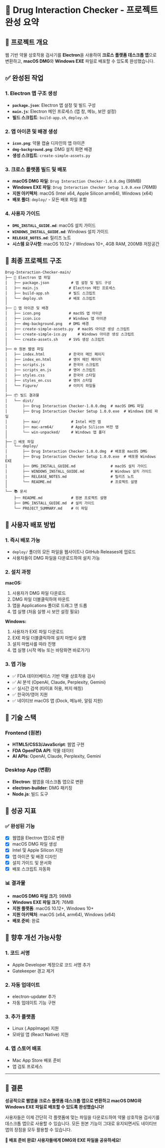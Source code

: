 # 💊 Drug Interaction Checker - 프로젝트 완성 요약

## 🎯 프로젝트 개요
웹 기반 약물 상호작용 검사기를 **Electron**을 사용하여 **크로스 플랫폼 데스크톱 앱**으로 변환하고, **macOS DMG**와 **Windows EXE** 파일로 배포할 수 있도록 완성했습니다.

## ✅ 완성된 작업

### 1. Electron 앱 구조 생성
- **`package.json`**: Electron 앱 설정 및 빌드 구성
- **`main.js`**: Electron 메인 프로세스 (앱 창, 메뉴, 보안 설정)
- **빌드 스크립트**: `build-app.sh`, `deploy.sh`

### 2. 앱 아이콘 및 배경 생성
- **`icon.png`**: 약물 캡슐 디자인의 앱 아이콘
- **`dmg-background.png`**: DMG 설치 화면 배경
- **생성 스크립트**: `create-simple-assets.py`

### 3. 크로스 플랫폼 빌드 및 배포
- **macOS DMG 파일**: `Drug Interaction Checker-1.0.0.dmg` (98MB)
- **Windows EXE 파일**: `Drug Interaction Checker Setup 1.0.0.exe` (76MB)
- **지원 아키텍처**: macOS (Intel x64, Apple Silicon arm64), Windows (x64)
- **배포 폴더**: `deploy/` - 모든 배포 파일 포함

### 4. 사용자 가이드
- **`DMG_INSTALL_GUIDE.md`**: macOS 설치 가이드
- **`WINDOWS_INSTALL_GUIDE.md`**: Windows 설치 가이드
- **`RELEASE_NOTES.md`**: 릴리즈 노트
- **시스템 요구사항**: macOS 10.12+ / Windows 10+, 4GB RAM, 200MB 저장공간

## 📁 최종 프로젝트 구조

```
Drug-Interaction-Checker-main/
├── 📱 Electron 앱 파일
│   ├── package.json          # 앱 설정 및 빌드 구성
│   ├── main.js              # Electron 메인 프로세스
│   ├── build-app.sh         # 빌드 스크립트
│   └── deploy.sh            # 배포 스크립트
│
├── 🎨 앱 아이콘 및 배경
│   ├── icon.png             # macOS 앱 아이콘
│   ├── icon.ico             # Windows 앱 아이콘
│   ├── dmg-background.png   # DMG 배경
│   ├── create-simple-assets.py  # macOS 아이콘 생성 스크립트
│   ├── create-simple-ico.py     # Windows 아이콘 생성 스크립트
│   └── create-assets.sh     # SVG 생성 스크립트
│
├── 🌐 원본 웹앱 파일
│   ├── index.html           # 한국어 메인 페이지
│   ├── index_en.html        # 영어 메인 페이지
│   ├── scripts.js           # 한국어 스크립트
│   ├── scripts_en.js        # 영어 스크립트
│   ├── styles.css           # 한국어 스타일
│   ├── styles_en.css        # 영어 스타일
│   └── Figure/              # 이미지 파일들
│
├── 📦 빌드 결과물
│   └── dist/
│       ├── Drug Interaction Checker-1.0.0.dmg  # macOS DMG 파일
│       ├── Drug Interaction Checker Setup 1.0.0.exe  # Windows EXE 파일
│       ├── mac/              # Intel 버전 앱
│       ├── mac-arm64/        # Apple Silicon 버전 앱
│       └── win-unpacked/     # Windows 앱 폴더
│
├── 🚀 배포 파일
│   └── deploy/
│       ├── Drug Interaction Checker-1.0.0.dmg  # 배포용 macOS DMG
│       ├── Drug Interaction Checker Setup 1.0.0.exe  # 배포용 Windows EXE
│       ├── DMG_INSTALL_GUIDE.md                # macOS 설치 가이드
│       ├── WINDOWS_INSTALL_GUIDE.md            # Windows 설치 가이드
│       ├── RELEASE_NOTES.md                    # 릴리즈 노트
│       └── README.md                           # 프로젝트 설명
│
└── 📚 문서
    ├── README.md             # 원본 프로젝트 설명
    ├── DMG_INSTALL_GUIDE.md  # 설치 가이드
    └── PROJECT_SUMMARY.md    # 이 파일
```

## 🚀 사용자 배포 방법

### 1. 즉시 배포 가능
- `deploy/` 폴더의 모든 파일을 웹사이트나 GitHub Releases에 업로드
- 사용자들이 DMG 파일을 다운로드하여 설치 가능

### 2. 설치 과정
**macOS:**
1. 사용자가 DMG 파일 다운로드
2. DMG 파일 더블클릭하여 마운트
3. 앱을 Applications 폴더로 드래그 앤 드롭
4. 앱 실행 (처음 실행 시 보안 설정 필요)

**Windows:**
1. 사용자가 EXE 파일 다운로드
2. EXE 파일 더블클릭하여 설치 마법사 실행
3. 설치 마법사를 따라 진행
4. 앱 실행 (시작 메뉴 또는 바탕화면 바로가기)

### 3. 앱 기능
- ✅ FDA 데이터베이스 기반 약물 상호작용 검사
- ✅ AI 분석 (OpenAI, Claude, Perplexity, Gemini)
- ✅ 실시간 검색 (타이포 허용, 퍼지 매칭)
- ✅ 한국어/영어 지원
- ✅ 네이티브 macOS 앱 (Dock, 메뉴바, 알림 지원)

## 🔧 기술 스택

### Frontend (원본)
- **HTML5/CSS3/JavaScript**: 웹앱 구현
- **FDA OpenFDA API**: 약물 데이터
- **AI APIs**: OpenAI, Claude, Perplexity, Gemini

### Desktop App (변환)
- **Electron**: 웹앱을 데스크톱 앱으로 변환
- **electron-builder**: DMG 패키징
- **Node.js**: 빌드 도구

## 🎉 성공 지표

### ✅ 완성된 기능
- [x] 웹앱을 Electron 앱으로 변환
- [x] macOS DMG 파일 생성
- [x] Intel 및 Apple Silicon 지원
- [x] 앱 아이콘 및 배경 디자인
- [x] 설치 가이드 및 문서화
- [x] 배포 스크립트 자동화

### 📊 결과물
- **macOS DMG 파일 크기**: 98MB
- **Windows EXE 파일 크기**: 76MB
- **지원 플랫폼**: macOS 10.12+, Windows 10+
- **지원 아키텍처**: macOS (x64, arm64), Windows (x64)
- **배포 준비**: 완료

## 🔮 향후 개선 가능사항

### 1. 코드 서명
- Apple Developer 계정으로 코드 서명 추가
- Gatekeeper 경고 제거

### 2. 자동 업데이트
- electron-updater 추가
- 자동 업데이트 기능 구현

### 3. 추가 플랫폼
- Linux (.AppImage) 지원
- 모바일 앱 (React Native) 지원

### 4. 앱 스토어 배포
- Mac App Store 배포 준비
- 앱 검토 프로세스

---

## 🎯 결론

**성공적으로 웹앱을 크로스 플랫폼 데스크톱 앱으로 변환하고 macOS DMG와 Windows EXE 파일로 배포할 수 있도록 완성했습니다!**

사용자들은 이제 간단히 각 플랫폼에 맞는 파일을 다운로드하여 약물 상호작용 검사기를 데스크톱 앱으로 사용할 수 있습니다. 모든 원본 기능이 그대로 유지되면서도 네이티브 앱의 장점을 모두 활용할 수 있습니다.

**🚀 배포 준비 완료! 사용자들에게 DMG와 EXE 파일을 공유하세요!** 